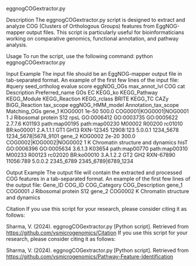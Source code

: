 eggnogCOGextractor.py

Description
The eggnogCOGextractor.py script is designed to extract and analyze COG (Clusters of Orthologous Groups) features from EggNOG-mapper output files. This script is particularly useful for bioinformaticians working on comparative genomics, functional annotation, and pathway analysis.

Usage
To run the script, use the following command:
python eggnogCOGextractor.py

Input Example
The input file should be an EggNOG-mapper output file in tab-separated format. An example of the first few lines of the input file:
#query  seed_ortholog evalue  score   eggNOG_OGs  max_annot_lvl  COG cat  Description    Preferred_name  GOs EC  KEGG_ko KEGG_Pathway    KEGG_Module KEGG_Reaction   KEGG_rclass BRITE   KEGG_TC CAZy    BiGG_Reaction   tax_scope   eggNOG_HMM_model Annotation_tax_scope   Matching_OGs
gene_1  KOG0001  1e-50  500.0   COG0001|KOG0001|NOG0001  1  J   Ribosomal protein S12    rpsL    GO:0006412 GO:0003735 GO:0005622  2.7.7.6   K01193  path:map00195 path:map00230   M00002  R00200  rc01010 BR:ko00001 2.A.1.1.1 GT1 GH13    RXN-12345  12908:123    5.0.0.1   1234_5678 1234_5678|5678_9101
gene_2  KOG0002  2e-20  300.0   COG0002|KOG0002|NOG0002  1  K   Chromatin structure and dynamics   hisT    GO:0006396 GO:0005634  3.6.1.3   K03654  path:map00770 path:map00310   M00233  R00123  rc02020 BR:ko00010 3.A.1.2.2 GT2 GH2 RXN-67890  11056:789    5.0.0.2   2345_6789 2345_6789|6789_1234

Output Example
The output file will contain the extracted and processed COG features in a tab-separated format. An example of the first few lines of the output file:
Gene_ID COG_ID  COG_Category  COG_Description
gene_1  COG0001 J   Ribosomal protein S12
gene_2  COG0002 K   Chromatin structure and dynamics

Citation
If you use this script for your research, please consider citing it as follows:

Sharma, V. (2024). eggnogCOGextractor.py [Python script]. Retrieved from https://github.com/vsmicrogenomics/Citation
If you use this script for your research, please consider citing it as follows:

Sharma, V. (2024). eggnogCOGextractor.py [Python script]. Retrieved from https://github.com/vsmicrogenomics/Pathway-Feature-Identification
